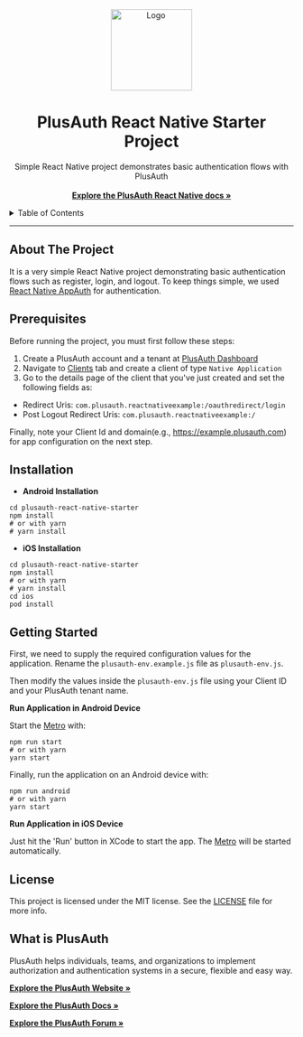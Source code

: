 <div align="center">
  <a href="https://plusauth.com/">
    <img src="https://docs.plusauth.com/favicon.png" alt="Logo" width="144">
  </a>
</div>

<h1 align="center">PlusAuth React Native Starter Project</h1>

 <p align="center">
    Simple React Native project demonstrates basic authentication flows with PlusAuth
    <br />
    <br />
    <a href="https://docs.plusauth.com/quickStart/native/react-native" target="_blank"><strong>Explore the PlusAuth React Native docs »</strong></a>
</p>

<details>
  <summary>Table of Contents</summary>
  <ol>
    <li><a href="#about-the-project">About The Project</a></li>
    <li><a href="#prerequisites">Prerequisites</a></li>
    <li><a href="#installation">Installation</a></li>
    <li><a href="#getting-started">Getting Started</a></li>
    <li><a href="#license">License</a></li>
    <li><a href="#what-is-plusauth">What is PlusAuth</a></li>
  </ol>
</details>

---

## About The Project

It is a very simple React Native project demonstrating basic authentication flows such as register, login, and logout. To keep things simple, we used [React Native AppAuth](https://github.com/FormidableLabs/react-native-app-auth) for authentication.

## Prerequisites

Before running the project, you must first follow these steps:

1. Create a PlusAuth account and a tenant at [PlusAuth Dashboard](https://dashboard.plusauth.com)
2. Navigate to [Clients](https://dashboard.plusauth.com/~clients) tab and create a client of type `Native Application`
3. Go to the details page of the client that you've just created and set the following fields as:

- Redirect Uris:  `com.plusauth.reactnativeexample:/oauthredirect/login`
- Post Logout Redirect Uris:  `com.plusauth.reactnativeexample:/`

Finally, note your Client Id and domain(e.g., https://example.plusauth.com) for app configuration on the next step.

## Installation

* **Android Installation**

```shell
cd plusauth-react-native-starter
npm install
# or with yarn
# yarn install
```

* **iOS Installation**

```shell
cd plusauth-react-native-starter
npm install
# or with yarn
# yarn install
cd ios
pod install
```

## Getting Started

First, we need to supply the required configuration values for the application. Rename the `plusauth-env.example.js` file as `plusauth-env.js`.

Then modify the values inside the `plusauth-env.js` file using your Client ID and your PlusAuth tenant name.

**Run Application in Android Device**

Start the [Metro](https://facebook.github.io/metro/) with:

```shell
npm run start
# or with yarn
yarn start
```

Finally, run the application on an Android device with:

```shell
npm run android
# or with yarn
yarn start
```

**Run Application in iOS Device**

Just hit the 'Run' button in XCode to start the app. The [Metro](https://facebook.github.io/metro/) will be started automatically.

## License

This project is licensed under the MIT license. See the [LICENSE](LICENSE) file for more info.

## What is PlusAuth

PlusAuth helps individuals, teams, and organizations to implement authorization and authentication systems in a secure, flexible and easy way.

<a href="https://plusauth.com/" target="_blank"><strong>Explore the PlusAuth Website »</strong></a>

<a href="https://docs.plusauth.com/" target="_blank"><strong>Explore the PlusAuth Docs »</strong></a>

<a href="https://forum.plusauth.com/" target="_blank"><strong>Explore the PlusAuth Forum »</strong></a>
